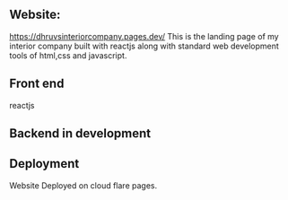 ## Website:
https://dhruvsinteriorcompany.pages.dev/
This is the landing page of my interior company built with reactjs along with standard web development tools of html,css and javascript.
## Front end 
reactjs
## Backend in development
## Deployment
Website Deployed on cloud flare pages.
